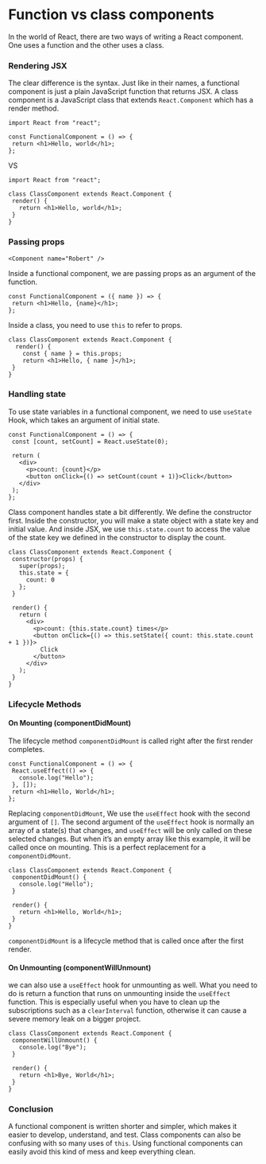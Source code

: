 # Function vs class components

In the world of React, there are two ways of writing a React component. One uses a function and the other uses a class.

### Rendering JSX

 The clear difference is the syntax. Just like in their names, a functional component is just a plain JavaScript function that returns JSX. A class component is a JavaScript class that extends `React.Component` which has a render method.

```text
import React from "react";
 
const FunctionalComponent = () => {
 return <h1>Hello, world</h1>;
};
```

VS

```text
import React from "react";

class ClassComponent extends React.Component {
 render() {
   return <h1>Hello, world</h1>;
 }
}
```

### Passing props

```text
<Component name="Robert" />
```

Inside a functional component, we are passing props as an argument of the function.

```text
const FunctionalComponent = ({ name }) => {
 return <h1>Hello, {name}</h1>;
};
```

Inside a class, you need to use `this` to refer to props.

```text
class ClassComponent extends React.Component {
  render() {
    const { name } = this.props;
    return <h1>Hello, { name }</h1>;
 }
}
```

### Handling state

 To use state variables in a functional component, we need to use `useState` Hook, which takes an argument of initial state. 

```text
const FunctionalComponent = () => {
 const [count, setCount] = React.useState(0);

 return (
   <div>
     <p>count: {count}</p>
     <button onClick={() => setCount(count + 1)}>Click</button>
   </div>
 );
};
```

Class component handles state a bit differently. We define the constructor first. Inside the constructor, you will make a state object with a state key and initial value. And inside JSX, we use `this.state.count` to access the value of the state key we defined in the  constructor to display the count. 

```text
class ClassComponent extends React.Component {
 constructor(props) {
   super(props);
   this.state = {
     count: 0
   };
 }

 render() {
   return (
     <div>
       <p>count: {this.state.count} times</p>
       <button onClick={() => this.setState({ count: this.state.count + 1 })}>
         Click
       </button>
     </div>
   );
 }
}
```

### Lifecycle Methods

#### On Mounting \(componentDidMount\)

 The lifecycle method `componentDidMount` is called right after the first render completes.

```text
const FunctionalComponent = () => {
 React.useEffect(() => {
   console.log("Hello");
 }, []);
 return <h1>Hello, World</h1>;
};
```

 Replacing `componentDidMount`, We use the `useEffect` hook with the second argument of `[]`. The second argument of the `useEffect` hook is normally an array of a state\(s\) that changes, and `useEffect` will be only called on these selected changes. But when it’s an empty array like this example, it will be called once on mounting. This is a perfect replacement for a `componentDidMount`.

```text
class ClassComponent extends React.Component {
 componentDidMount() {
   console.log("Hello");
 }

 render() {
   return <h1>Hello, World</h1>;
 }
}
```

 `componentDidMount` is a lifecycle method that is called once after the first render.

#### On Unmounting \(componentWillUnmount\)

 we can also use a `useEffect` hook for unmounting as well. What you need to do is return a function that runs on unmounting inside the `useEffect` function. This is especially useful when you have to clean up the subscriptions such as a `clearInterval` function, otherwise it can cause a severe memory leak on a bigger project. 

```text
class ClassComponent extends React.Component {
 componentWillUnmount() {
   console.log("Bye");
 }

 render() {
   return <h1>Bye, World</h1>;
 }
}
```

### Conclusion

A functional component is written shorter and simpler, which makes it easier to develop, understand, and test. Class components can also be confusing with so many uses of `this`. Using functional components can easily avoid this kind of mess and keep everything clean.

